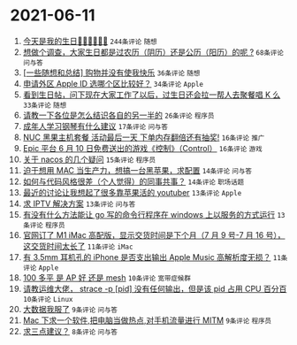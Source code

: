 # 2021-06-11

1. [今天是我的生日🎂🎂🎂🍰🍰🍰](https://www.v2ex.com/t/782797) `244条评论` `随想`
1. [想做个调查，大家生日都是过农历（阴历）还是公历（阳历）的呢 ?](https://www.v2ex.com/t/782803) `68条评论` `问与答`
1. [[一些随想和总结] 购物并没有使我快乐](https://www.v2ex.com/t/782794) `36条评论` `随想`
1. [申请外区 Apple ID 选哪个区比较好？](https://www.v2ex.com/t/782809) `34条评论` `Apple`
1. [看到生日帖，问下现在大家工作了以后，过生日还会拉一帮人去聚餐唱 K 么](https://www.v2ex.com/t/782813) `33条评论` `随想`
1. [请教一下各位是怎么结识各自的另一半的](https://www.v2ex.com/t/782858) `26条评论` `程序员`
1. [成年人学习钢琴有什么建议](https://www.v2ex.com/t/782805) `17条评论` `问与答`
1. [NUC 黑果主机套餐 活动最后一天 下单内存翻倍还有抽奖!](https://www.v2ex.com/t/782836) `16条评论` `推广`
1. [Epic 平台 6 月 10 日免费送出的游戏《控制》（Control）](https://www.v2ex.com/t/782791) `16条评论` `游戏`
1. [关于 nacos 的几个疑问](https://www.v2ex.com/t/782807) `15条评论` `程序员`
1. [迫于想用 MAC 当生产力，想搞一台黑苹果，求配置](https://www.v2ex.com/t/782854) `14条评论` `问与答`
1. [如何与代码风格很差（个人觉得）的同事共事？](https://www.v2ex.com/t/782847) `14条评论` `职场话题`
1. [最近的讨论让我想起了很多靠苹果活的 youtuber](https://www.v2ex.com/t/782868) `13条评论` `Apple`
1. [求 IPTV 解决方案](https://www.v2ex.com/t/782820) `13条评论` `问与答`
1. [有没有什么方法能让 go 写的命令行程序在 windows 上以服务的方式运行](https://www.v2ex.com/t/782796) `13条评论` `程序员`
1. [官网订了 M1 iMac 高配版，显示交货时间是下个月（7 月 9 号-7 月 16 号），这交货时间太长了](https://www.v2ex.com/t/782812) `11条评论` `iMac`
1. [有 3.5mm 耳机孔的 iPhone 是否支出输出 Apple Music 高解析度无损？](https://www.v2ex.com/t/782801) `11条评论` `Apple`
1. [100 多平 是 AP 好 还是 mesh](https://www.v2ex.com/t/782842) `10条评论` `宽带症候群`
1. [请教运维大佬， strace -p [pid] 没有任何输出，但是该 pid 占用 CPU 百分百](https://www.v2ex.com/t/782818) `10条评论` `Linux`
1. [大数据我服了](https://www.v2ex.com/t/782856) `9条评论` `问与答`
1. [Mac 下求一个软件,把电脑当做热点,对手机流量进行 MITM](https://www.v2ex.com/t/782835) `9条评论` `程序员`
1. [求三点建议？](https://www.v2ex.com/t/782814) `8条评论` `问与答`
